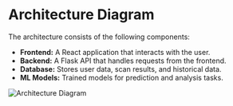 # Architecture Diagram

The architecture consists of the following components:
- **Frontend:** A React application that interacts with the user.
- **Backend:** A Flask API that handles requests from the frontend.
- **Database:** Stores user data, scan results, and historical data.
- **ML Models:** Trained models for prediction and analysis tasks.

![Architecture Diagram](path/to/architecture_diagram.png)
